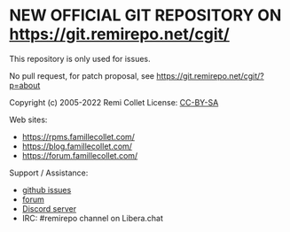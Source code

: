 # NEW OFFICIAL GIT REPOSITORY ON https://git.remirepo.net/cgit/

This repository is only used for issues.

No pull request, for patch proposal, see
https://git.remirepo.net/cgit/?p=about


Copyright (c) 2005-2022 Remi Collet
License: [CC-BY-SA](https://creativecommons.org/licenses/by-sa/4.0/)

Web sites:

* https://rpms.famillecollet.com/
* https://blog.famillecollet.com/
* https://forum.famillecollet.com/

Support / Assistance:

* [github issues](https://github.com/remicollet/remirepo/issues)
* [forum](https://forum.famillecollet.com/)
* [Discord server](https://discord.gg/qwC6kM2dcE)
* IRC: #remirepo channel on Libera.chat
